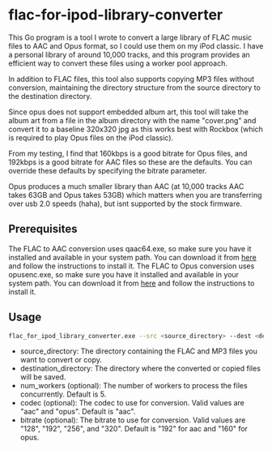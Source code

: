 # flac-for-ipod-library-converter

This Go program is a tool I wrote to convert a large library of FLAC music files to AAC and Opus format, so I could use
them on my iPod classic. I have a personal library of around 10,000 tracks, and this program provides an efficient way
to convert these files using a worker pool approach.

In addition to FLAC files, this tool also supports copying MP3 files without conversion, maintaining the directory 
structure from the source directory to the destination directory.

Since opus does not support embedded album art, this tool will take the album art from a file in the album directory 
with the name "cover.png" and convert it to a baseline 320x320 jpg as this works best with Rockbox (which is required 
to play Opus files on the iPod classic).

From my testing, I find that 160kbps is a good bitrate for Opus files, and 192kbps is a good bitrate for AAC files so
these are the defaults. You can override these defaults by specifying the bitrate parameter. 

Opus produces a much smaller library than AAC (at 10,000 tracks AAC takes 63GB and Opus takes 53GB) which matters when 
you are transferring over usb 2.0 speeds (haha), but isnt supported by the stock firmware.


## Prerequisites
The FLAC to AAC conversion uses qaac64.exe, so make sure you have it installed and available in your system path.
You can download it from [here](https://github.com/nu774/qaac/releases) and follow the instructions to install it.
The FLAC to Opus conversion uses opusenc.exe, so make sure you have it installed and available in your system path.
You can download it from [here](https://opus-codec.org/downloads/) and follow the instructions to install it.

## Usage

```bash
flac_for_ipod_library_converter.exe --src <source_directory> --dest <destination_directory> --workers <num_workers> --codec <codec> --bitrate <bitrate>
```

- source_directory: The directory containing the FLAC and MP3 files you want to convert or copy.
- destination_directory: The directory where the converted or copied files will be saved.
- num_workers (optional): The number of workers to process the files concurrently. Default is 5.
- codec (optional): The codec to use for conversion. Valid values are "aac" and "opus". Default is "aac".
- bitrate (optional): The bitrate to use for conversion. Valid values are "128", "192", "256", and "320". 
Default is "192" for aac and "160"  for opus.
